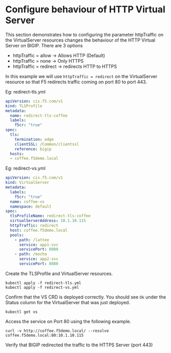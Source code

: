 # Configure behaviour of HTTP Virtual Server

This section demonstrates how to configuring the parameter httpTraffic on the VirtualServer resources changes the behaviour of the HTTP Virtual Server on BIGIP.
There are 3 options

 - httpTraffic = allow -> Allows HTTP (Default)
 - httpTraffic = none  -> Only HTTPS
 - httpTraffic = redirect -> redirects HTTP to HTTPS

In this example we will use `httpTraffic = redirect` on the VirtualServer resource so that F5 redirects traffic coming on port 80 to port 443.


Eg: redirect-tls.yml
```yml
apiVersion: cis.f5.com/v1
kind: TLSProfile
metadata:
  name: redirect-tls-coffee
  labels:
    f5cr: "true"
spec:
  tls:
    termination: edge
    clientSSL: /Common/clientssl
    reference: bigip
  hosts:
  - coffee.f5demo.local
```

Eg: redirect-vs.yml
```yml
apiVersion: cis.f5.com/v1
kind: VirtualServer
metadata:
  labels:
    f5cr: "true"
  name: coffee-vs
  namespace: default
spec:
  tlsProfileName: redirect-tls-coffee
  virtualServerAddress: 10.1.10.115
  httpTraffic: redirect
  host: coffee.f5demo.local
  pools:
    - path: /lattee
      service: app1-svc
      servicePort: 8080
    - path: /mocha
      service: app2-svc
      servicePort: 8080

```

Create the TLSProfile and VirtualServer resources.
```
kubectl apply -f redirect-tls.yml
kubectl apply -f redirect-vs.yml
```

Confirm that the VS CRD is deployed correctly. You should see `Ok` under the Status column for the VirtualServer that was just deployed.
```
kubectl get vs 
```

Access the service on Port 80 using the following example. 
```
curl -v http://coffee.f5demo.local/ --resolve coffee.f5demo.local:80:10.1.10.115
```

Verify that BIGIP redirected the traffic to the HTTPS Server (port 443)